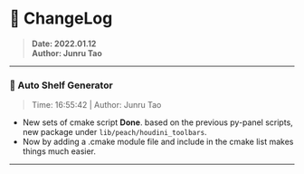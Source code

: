 # :hammer: ChangeLog
> __Date: 2022.01.12__<br>
> __Author: Junru Tao__<br>
---

### :electric_plug: Auto Shelf Generator
> Time: 16:55:42 | Author: Junru Tao
- New sets of cmake script __Done__. based on the previous py-panel scripts, new package under `lib/peach/houdini_toolbars`.
- Now by adding a .cmake module file and include in the cmake list makes things much easier. 

---


